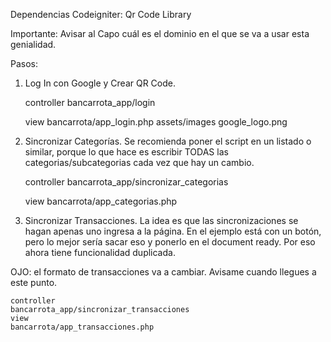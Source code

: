 Dependencias Codeigniter:
Qr Code Library

Importante: Avisar al Capo cuál es el dominio en el que se va a usar esta genialidad.

Pasos:
1. Log In con Google y Crear QR Code.

	controller
	bancarrota_app/login
	
	view
	bancarrota/app_login.php
	assets/images
	google_logo.png

2. Sincronizar Categorías. 
Se recomienda poner el script en un listado o similar, porque lo que hace es escribir TODAS las categorias/subcategorias cada vez que hay un cambio.

	controller
	bancarrota_app/sincronizar_categorias
	
	view
	bancarrota/app_categorias.php

3. Sincronizar Transacciones.
La idea es que las sincronizaciones se hagan apenas uno ingresa a la página. En el ejemplo está con un botón, pero lo mejor sería sacar eso y ponerlo en el document ready. Por eso ahora tiene funcionalidad duplicada.

OJO: el formato de transacciones va a cambiar. Avisame cuando llegues a este punto.

	controller
	bancarrota_app/sincronizar_transacciones
	view
	bancarrota/app_transacciones.php
	

